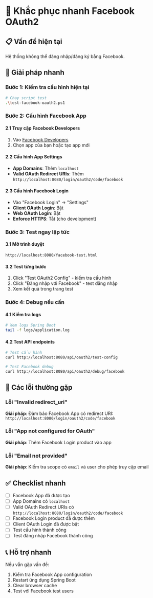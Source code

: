 # 🚀 Khắc phục nhanh Facebook OAuth2

## 📋 Vấn đề hiện tại
Hệ thống không thể đăng nhập/đăng ký bằng Facebook.

## 🔧 Giải pháp nhanh

### Bước 1: Kiểm tra cấu hình hiện tại
```bash
# Chạy script test
.\test-facebook-oauth2.ps1
```

### Bước 2: Cấu hình Facebook App

#### 2.1 Truy cập Facebook Developers
1. Vào [Facebook Developers](https://developers.facebook.com/)
2. Chọn app của bạn hoặc tạo app mới

#### 2.2 Cấu hình App Settings
- **App Domains**: Thêm `localhost`
- **Valid OAuth Redirect URIs**: Thêm `http://localhost:8080/login/oauth2/code/facebook`

#### 2.3 Cấu hình Facebook Login
- Vào "Facebook Login" → "Settings"
- **Client OAuth Login**: Bật
- **Web OAuth Login**: Bật
- **Enforce HTTPS**: Tắt (cho development)

### Bước 3: Test ngay lập tức

#### 3.1 Mở trình duyệt
```
http://localhost:8080/facebook-test.html
```

#### 3.2 Test từng bước
1. Click "Test OAuth2 Config" - kiểm tra cấu hình
2. Click "Đăng nhập với Facebook" - test đăng nhập
3. Xem kết quả trong trang test

### Bước 4: Debug nếu cần

#### 4.1 Kiểm tra logs
```bash
# Xem logs Spring Boot
tail -f logs/application.log
```

#### 4.2 Test API endpoints
```bash
# Test cấu hình
curl http://localhost:8080/api/oauth2/test-config

# Test Facebook debug
curl http://localhost:8080/api/oauth2/debug/facebook
```

## 🚨 Các lỗi thường gặp

### Lỗi "Invalid redirect_uri"
**Giải pháp**: Đảm bảo Facebook App có redirect URI: `http://localhost:8080/login/oauth2/code/facebook`

### Lỗi "App not configured for OAuth"
**Giải pháp**: Thêm Facebook Login product vào app

### Lỗi "Email not provided"
**Giải pháp**: Kiểm tra scope có `email` và user cho phép truy cập email

## ✅ Checklist nhanh

- [ ] Facebook App đã được tạo
- [ ] App Domains có `localhost`
- [ ] Valid OAuth Redirect URIs có `http://localhost:8080/login/oauth2/code/facebook`
- [ ] Facebook Login product đã được thêm
- [ ] Client OAuth Login đã được bật
- [ ] Test cấu hình thành công
- [ ] Test đăng nhập Facebook thành công

## 📞 Hỗ trợ nhanh

Nếu vẫn gặp vấn đề:
1. Kiểm tra Facebook App configuration
2. Restart ứng dụng Spring Boot
3. Clear browser cache
4. Test với Facebook test users 